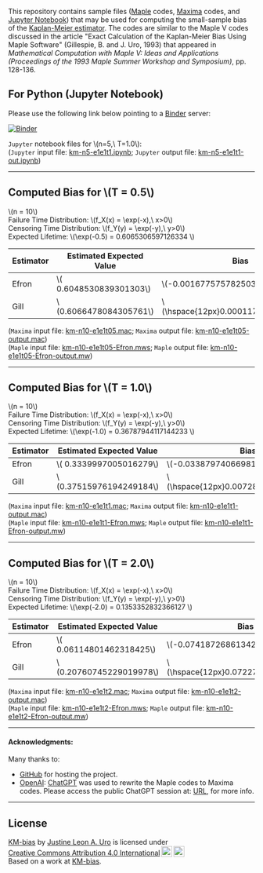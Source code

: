 <script type="text/x-mathjax-config">
MathJax = {
  tex: {
    packages: ["base","require","enclose",], 
    inlineMath: [ ["$","$"], ["\\(","\\)"] ],
    displayMath: [ ['$$','$$'], ["\\[","\\]"] ],
    processEscapes: true
  }
};
</script>

<script id="MathJax-script" async="" src="https://cdn.jsdelivr.net/npm/mathjax@3.2.2/es5/tex-mml-chtml.js"></script>


This repository contains sample files ([Maple](https://www.maplesoft.com/) codes, [Maxima](https://maxima.sourceforge.io/) codes, and [Jupyter Notebook](https://jupyter.org/)) that may be used for computing the small-sample bias of the [Kaplan-Meier estimator](https://en.wikipedia.org/wiki/Kaplan%E2%80%93Meier_estimator).  The codes are similar to the Maple V codes discussed in the article "Exact Calculation of the Kaplan-Meier Bias Using Maple Software" (Gillespie, B. and J. Uro, 1993) that appeared in _Mathematical Computation with Maple V: Ideas and Applications (Proceedings of the 1993 Maple Summer Workshop and Symposium)_, pp. 128-136.  

## For Python (Jupyter Notebook)
Please use the following link below pointing to a [Binder](https://mybinder.org) server:  

[![Binder](https://mybinder.org/badge_logo.svg)](https://mybinder.org/v2/gh/justineuro/KM-bias/9e36a2b2b553672faabffa341ff810520907672d?urlpath=lab%2Ftree%2Fkm-n5-e1e1t1.ipynb)
  
`Jupyter` notebook files for \\(n=5,\ T=1.0\\):  
(`Jupyter` input file: [km-n5-e1e1t1.ipynb](./km-n5-e1e1t1.ipynb); `Jupyter` output file:  [km-n5-e1e1t1-out.ipynb](./km-n5-e1e1t1-output.ipynb))  

---

## Computed Bias for \\(T = 0.5\\)
\\(n = 10\\)  
Failure Time Distribution: \\(f_X(x) = \exp(-x),\ x>0\\)  
Censoring Time Distribution: \\(f_Y(y) = \exp(-y),\ y>0\\)  
Expected Lifetime: \\(\exp(-0.5) = 0.6065306597126334 \\) 

Estimator | Estimated Expected Value | Bias
---|---|---
Efron | \\( 0.6048530839301303\\) | \\(-0.00167757578250316\\)
Gill | \\(0.6066478084305761\\) | \\(\hspace{12px}0.00011714871794266\\)

(`Maxima` input file: [km-n10-e1e1t05.mac](https://raw.githubusercontent.com/justineuro/KM-bias/refs/heads/main/km-n10-e1e1t05.mac); `Maxima` output file:  [km-n10-e1e1t05-output.mac](https://raw.githubusercontent.com/justineuro/KM-bias/refs/heads/main/km-n10-e1e1t05-output.mac))  
(`Maple` input file: [km-n10-e1e1t05-Efron.mws](https://raw.githubusercontent.com/justineuro/KM-bias/refs/heads/main/km-n10-e1e1t05-Efron.mws); `Maple` output file:  [km-n10-e1e1t05-Efron-output.mw](https://raw.githubusercontent.com/justineuro/KM-bias/refs/heads/main/km-n10-e1e1t05-Efron-out.mw))  

---

## Computed Bias for \\(T = 1.0\\)
\\(n = 10\\)  
Failure Time Distribution: \\(f_X(x) = \exp(-x),\ x>0\\)  
Censoring Time Distribution: \\(f_Y(y) = \exp(-y),\ y>0\\)  
Expected Lifetime: \\(\exp(-1.0) = 0.36787944117144233 \\) 

Estimator | Estimated Expected Value | Bias
---|---|---
Efron | \\( 0.3339997005016279\\) | \\(-0.03387974066981442\\)
Gill | \\(0.37515976194249184\\) | \\(\hspace{12px}0.007280320771049509\\)
  
(`Maxima` input file: [km-n10-e1e1t1.mac](https://raw.githubusercontent.com/justineuro/KM-bias/refs/heads/main/km-n10-e1e1t1.mac); `Maxima` output file:  [km-n10-e1e1t1-output.mac](https://raw.githubusercontent.com/justineuro/KM-bias/refs/heads/main/km-n10-e1e1t1-output.mac))  
(`Maple` input file: [km-n10-e1e1t1-Efron.mws](https://raw.githubusercontent.com/justineuro/KM-bias/refs/heads/main/km-n10-e1e1t1-Efron.mws); `Maple` output file:  [km-n10-e1e1t1-Efron-output.mw](https://raw.githubusercontent.com/justineuro/KM-bias/refs/heads/main/km-n10-e1e1t1-Efron-out.mw))  

---

## Computed Bias for \\(T = 2.0\\)
\\(n = 10\\)  
Failure Time Distribution: \\(f_X(x) = \exp(-x),\ x>0\\)  
Censoring Time Distribution: \\(f_Y(y) = \exp(-y),\ y>0\\)  
Expected Lifetime: \\(\exp(-2.0) = 0.1353352832366127 \\) 

Estimator | Estimated Expected Value | Bias
---|---|---
Efron | \\( 0.06114801462318425\\) | \\(-0.07418726861342845\\)
Gill | \\(0.20760745229019978\\) | \\(\hspace{12px}0.07227216905358708\\)
  
(`Maxima` input file: [km-n10-e1e1t2.mac](https://raw.githubusercontent.com/justineuro/KM-bias/refs/heads/main/km-n10-e1e1t2.mac); `Maxima` output file:  [km-n10-e1e1t2-output.mac](https://raw.githubusercontent.com/justineuro/KM-bias/refs/heads/main/km-n10-e1e1t2-output.mac))  
(`Maple` input file: [km-n10-e1e1t2-Efron.mws](https://raw.githubusercontent.com/justineuro/KM-bias/refs/heads/main/km-n10-e1e1t2-Efron.mws); `Maple` output file:  [km-n10-e1e1t2-Efron-output.mw](https://raw.githubusercontent.com/justineuro/KM-bias/refs/heads/main/km-n10-e1e1t2-Efron-out.mw))  


---

#### Acknowledgments: 
Many thanks to:

* [GitHub](https://github.com/) for hosting the project.
* [OpenAI](https://openai.com/): [ChatGPT](https://chatgpt.com/) was used to rewrite the Maple codes to Maxima codes.  Please access the public ChatGPT session at: [URL](https://chatgpt.com/share/6888770b-6ee8-8002-93aa-7a4ec4705182), for more info. 

---

## License
<p xmlns:cc="http://creativecommons.org/ns#" xmlns:dct="http://purl.org/dc/terms/">
<a property="dct:title" rel="cc:attributionURL" href="https://github.com/justineuro/KM-bias">KM-bias</a> by <a rel="cc:attributionURL dct:creator" property="cc:attributionName" href="https://justineuro.github.io/">Justine Leon A. Uro</a> is licensed under <a href="https://creativecommons.org/licenses/by/4.0/?ref=chooser-v1" target="_blank" rel="license noopener noreferrer" style="display:inline-block;">Creative Commons Attribution 4.0 International<img src="https://mirrors.creativecommons.org/presskit/icons/cc.svg?ref=chooser-v1" style="height:22px!important;margin-left:3px;vertical-align:text-bottom;"/><img src="https://mirrors.creativecommons.org/presskit/icons/by.svg?ref=chooser-v1" style="height:22px!important;margin-left:3px;vertical-align:text-bottom;"/></a><br/>Based on a work at <a xmlns:dct="http://purl.org/dc/terms/" href="https://github.com/justineuro/KM-bias" rel="dct:source">KM-bias</a>.
</p>